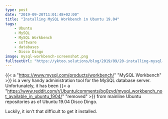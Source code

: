 ```yaml
---
type: post
date: "2019-09-20T11:01:48+02:00"
title: "Installing MySQL Workbench in Ubuntu 19.04"
tags:
    - Ubuntu
    - MySQL
    - MySQL Workbench
    - software
    - databases
    - Disco Dingo
image: mysql-workbench-screenshot.png
fulltextUrl: "https://yktoo.solutions/blog/2019/09/20-installing-mysql-workbench-in-ubuntu-19.04/"
---
```


{{< a "https://www.mysql.com/products/workbench/" "MySQL Workbench" >}} is a very handy administration tool for the MySQL database server. Unfortunately, it has been {{< a "https://www.reddit.com/r/Ubuntu/comments/bg0zvd/mysql_workbench_not_available_in_ubuntu_1904/" "removed" >}} from mainline Ubuntu repositories as of Ubuntu 19.04 Disco Dingo.

Luckily, it isn't that difficult to get it installed.